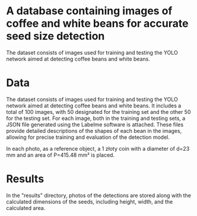 # A database containing images of coffee and white beans for accurate seed size detection

The dataset consists of images used for training and testing the YOLO network aimed at detecting coffee beans and white beans. 

# Data
The dataset consists of images used for training and testing the YOLO network aimed at detecting coffee beans and white beans. It includes a total of 100 images, with 50 designated for the training set and the other 50 for the testing set. For each image, both in the training and testing sets, a JSON file generated using the Labelme software is attached. These files provide detailed descriptions of the shapes of each bean in the images, allowing for precise training and evaluation of the detection model.

In each photo, as a reference object, a 1 złoty coin with a diameter of d=23 mm and an area of P=415.48 mm² is placed.

# Results 
In the "results" directory, photos of the detections are stored along with the calculated dimensions of the seeds, including height, width, and the calculated area.



